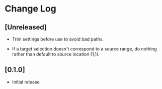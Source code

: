 # Change Log

## [Unreleased]

- Trim settings before use to avoid bad paths.

- If a target selection doesn't correspond to a source range, do nothing rather than default to source location (1,1).

## [0.1.0]

- Initial release
